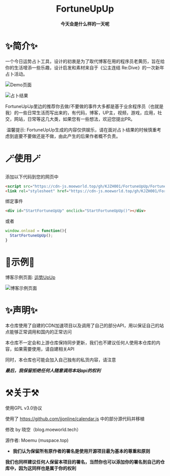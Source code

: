 <h1><center>FortuneUpUp</center></h1>
<h4><center>今天会是什么样的一天呢</center></h4>


# ✨简介✨

​	一个今日运势占卜工具，设计的初衷是为了取代博客在用的程序员老黄历，旨在给你的生活增添一些乐趣，设计启发和素材来自于《公主连结 Re:Dive》的一次新年占卜活动。

![Demo页面](https://cdn-js.moeworld.top/gh/KJZH001/FortuneUpUp/Screenshot/Demo.png)

![占卜结果](https://cdn-js.moeworld.top/gh/KJZH001/FortuneUpUp/Screenshot/Demo1.png)

FortuneUpUp里边的推荐你去做/不要做的事件大多都是基于业余程序员（也就是我）的一些日常生活而写出来的，有代码，博客，UP主，视频，游戏，应用，社交，网站，日常等这几大类，如果您有一些想法，欢迎您提出PR。

​	温馨提示: FortuneUpUp生成的内容仅供娱乐，请在面对占卜结果的时候慎重考虑到底要不要做还是不做，由此产生的后果作者概不负责。

# 🪄使用🪄

添加以下代码到您的网页中

```html
<script src="https://cdn-js.moeworld.top/gh/KJZH001/FortuneUpUp/FortuneUpUp.js"></script>
<link rel="stylesheet" href="https://cdn-js.moeworld.top/gh/KJZH001/FortuneUpUp/FortuneUpUp.css"></link>
```

绑定事件

```html
<div id="StartFortuneUpUp" onclick="StartFortuneUpUp()"></div>
```

或者

```javascript
window.onload = function(){
  StartFortuneUpUp();
}
```

# 🎉示例🎉

博客示例页面: [运势UpUp](https://blog.moeworld.tech/fortuneupup：测测今天的运势吧/)

![博客示例页面](https://cdn-js.moeworld.top/gh/KJZH001/FortuneUpUp/Screenshot/Demo2.png)

# ✨声明✨

本仓库使用了自建的CDN加速项目以及调用了自己的部分API，用以保证自己的站点能够正常调用和国内的正常访问

本仓库不一定会和上游仓库保持同步更新，我们也不建议任何人使用本仓库的内容，如果需要使用，请自建相关API

同时，本仓库也可能会加入自己独有的私货内容，请注意

***最后，我保留拒绝任何人随意调用本站api的权利***


# ⚒️关于⚒️

使用GPL v3.0协议

使用了 https://github.com/jjonline/calendar.js 中的部分源代码并移植

修改 by 晓空（blog.moeworld.tech）

源作者: Moemu (muspace.top)

* **我们认为保留所有原作者的署名是使用开源项目最为基本的尊重和原则**

**我们也同样建议任何人保留本项目的署名，当然你也可以添加你的署名到自己的仓库中，因为这同样也是属于你的权利**
